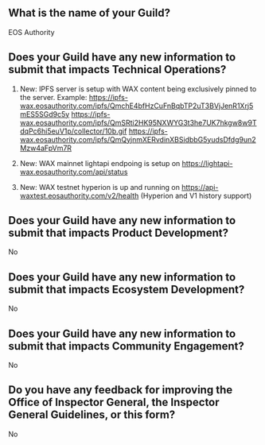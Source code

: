 ## What is the name of your Guild?

EOS Authority

## Does your Guild have any new information to submit that impacts Technical Operations?

1) New: IPFS server is setup with WAX content being exclusively pinned to the server.
Example:
https://ipfs-wax.eosauthority.com/ipfs/QmchE4bfHzCuFnBqbTP2uT3BVjJenR1Xrj5mES5SGd9c5y
https://ipfs-wax.eosauthority.com/ipfs/QmSRti2HK95NXWYG3t3he7UK7hkgw8w9TdqPc6hi5euV1p/collector/10b.gif
https://ipfs-wax.eosauthority.com/ipfs/QmQyjnmXERvdinXBSidbbG5yudsDfdg9un2Mzw4aFpVm7R

2) New: WAX mainnet lightapi endpoing is setup on https://lightapi-wax.eosauthority.com/api/status

3) New: WAX testnet hyperion is up and running on  https://api-waxtest.eosauthority.com/v2/health (Hyperion and V1 history support)

## Does your Guild have any new information to submit that impacts Product Development?

No

## Does your Guild have any new information to submit that impacts Ecosystem Development?

No

## Does your Guild have any new information to submit that impacts Community Engagement?

No

## Do you have any feedback for improving the Office of Inspector General, the Inspector General Guidelines, or this form?

No
